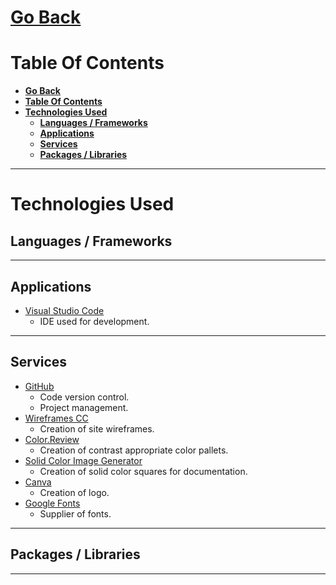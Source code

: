 # [**Go Back**](https://github.com/lukebinmore/guideshare)

# **Table Of Contents**
- [**Go Back**](#go-back)
- [**Table Of Contents**](#table-of-contents)
- [**Technologies Used**](#technologies-used)
  - [**Languages / Frameworks**](#languages--frameworks)
  - [**Applications**](#applications)
  - [**Services**](#services)
  - [**Packages / Libraries**](#packages--libraries)

***

# **Technologies Used**

## **Languages / Frameworks**

***

## **Applications**

 - [Visual Studio Code](https://code.visualstudio.com/)
   - IDE used for development.

***

## **Services**

 - [GitHub](https://github.com/)
   - Code version control.
   - Project management.
 - [Wireframes CC](https://wireframe.cc/)
   - Creation of site wireframes.
 - [Color.Review](https://color.review/)
   - Creation of contrast appropriate color pallets.
 - [Solid Color Image Generator](https://mdigi.tools/solid-color-image-generator/)
   - Creation of solid color squares for documentation.
 - [Canva](https://www.canva.com/)
   - Creation of logo.
 - [Google Fonts](https://fonts.google.com/)
   - Supplier of fonts.

***

## **Packages / Libraries**

***